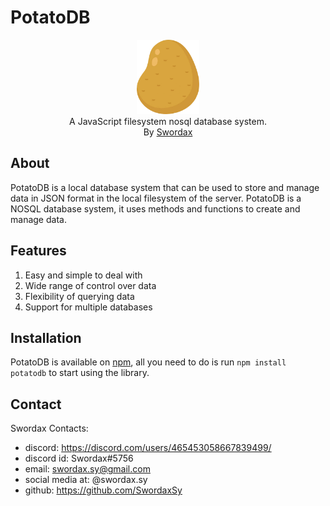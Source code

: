 # PotatoDB

<p align="center">
	<img width="100" src="./logo.png">
	<br>
	A JavaScript filesystem nosql database system.
	<br>
	By <a href="https://swordax.netlify.app">Swordax</a>
</p>

## About

PotatoDB is a local database system that can be used to store and manage data in JSON format in the local filesystem of the server. PotatoDB is a NOSQL database system, it uses methods and functions to create and manage data.

## Features

1. Easy and simple to deal with
2. Wide range of control over data
3. Flexibility of querying data
4. Support for multiple databases

## Installation

PotatoDB is available on [npm](https://www.npmjs.com/package/potatodb), all you need to do is run `npm install potatodb` to start using the library.

## Contact

Swordax Contacts:

-   discord: https://discord.com/users/465453058667839499/
-   discord id: Swordax#5756
-   email: swordax.sy@gmail.com
-   social media at: @swordax.sy
-   github: https://github.com/SwordaxSy

